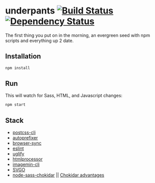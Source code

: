 # underpants [![Build Status][travis-image]][travis-url] [![Dependency Status][depstat-image]][depstat-url]
The first thing you put on in the morning, an evergreen seed with npm scripts and everything up 2 date.

## Installation
```bash
npm install
```

## Run
This will watch for Sass, HTML, and Javascript changes:
```bash
npm start
```

## Stack 
- [postcss-cli](https://www.npmjs.com/package/postcss-cli)
- [autoprefixer](https://www.npmjs.com/package/autoprefixer)
- [browser-sync](https://www.npmjs.com/package/browser-sync)
- [eslint](https://www.npmjs.com/package/eslint)
- [uglify](https://www.npmjs.com/package/uglify)
- [htmlprocessor](https://www.npmjs.com/package/htmlprocessor)
- [imagemin-cli](https://www.npmjs.com/package/imagemin-cli)
- [SVGO](https://www.npmjs.com/package/svgo)
- [node-sass-chokidar](https://www.npmjs.com/package/node-sass-chokidar) || [Chokidar advantages](https://github.com/paulmillr/chokidar)

[travis-url]: https://travis-ci.org/arzafran/underpants
[travis-image]: https://travis-ci.org/arzafran/underpants.svg?branch=master
[depstat-url]: https://david-dm.org/arzafran/underpants/?type=dev
[depstat-image]: https://david-dm.org/arzafran/underpants/dev-status.svg

